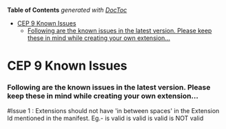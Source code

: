 <!-- START doctoc generated TOC please keep comment here to allow auto update -->
<!-- DON'T EDIT THIS SECTION, INSTEAD RE-RUN doctoc TO UPDATE -->
**Table of Contents**  *generated with [DocToc](https://github.com/thlorenz/doctoc)*

- [CEP 9 Known Issues](#cep-9-known-issues)
    - [Following are the known issues in the latest version. Please keep these in mind while creating your own extension...](#following-are-the-known-issues-in-the-latest-version-please-keep-these-in-mind-while-creating-your-own-extension)

<!-- END doctoc generated TOC please keep comment here to allow auto update -->


CEP 9 Known Issues 
====================

### Following are the known issues in the latest version. Please keep these in mind while creating your own extension...

#Issue 1 :
  Extensions should not have 'in between spaces' in the Extension Id mentioned in the manifest.
  Eg.- <Extension Id= "com.adobe.abc.def" Version="x.y" /> is valid
       <Extension Id= "com_adobe_abc_def" Version="x.y" /> is valid
       <Extension Id= "comAdobeAbcDef" Version="x.y" /> is valid
       <Extension Id= "com adobe abc def" Version="x.y" /> is NOT valid

  

